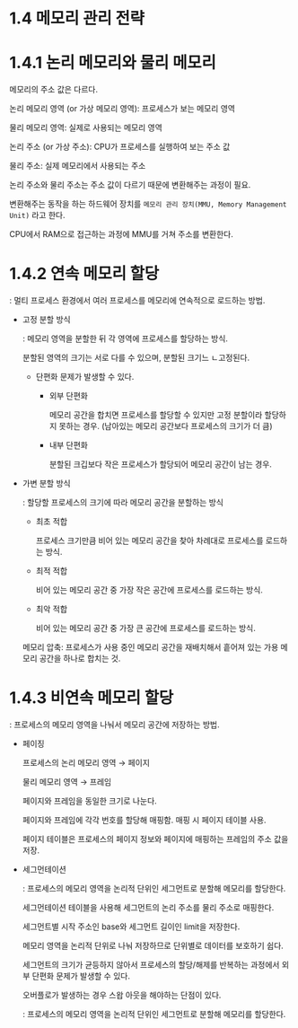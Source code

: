 # 1.4 메모리 관리 전략

# 1.4.1 논리 메모리와 물리 메모리

메모리의 주소 값은 다르다.

논리 메모리 영역 (or 가상 메모리 영역): 프로세스가 보는 메모리 영역

물리 메모리 영역: 실제로 사용되는 메모리 영역

논리 주소 (or 가상 주소): CPU가 프로세스를 실행하여 보는 주소 값

물리 주소: 실제 메모리에서 사용되는 주소

논리 주소와 물리 주소는 주소 값이 다르기 때문에 변환해주는 과정이 필요.

변환해주는 동작을 하는 하드웨어 장치를 `메모리 관리 장치(MMU, Memory Management Unit)` 라고 한다.

CPU에서 RAM으로 접근하는 과정에 MMU를 거쳐 주소를 변환한다.

# 1.4.2 연속 메모리 할당

: 멀티 프로세스 환경에서 여러 프로세스를 메모리에 연속적으로 로드하는 방법.

- 고정 분할 방식
    
    : 메모리 영역을 분할한 뒤 각 영역에 프로세스를 할당하는 방식.
    
    분할된 영역의 크기는 서로 다를 수 있으며, 분할된 크기느 ㄴ고정된다.
    
    - 단편화 문제가 발생할 수 있다.
        - 외부 단편화
            
            메모리 공간을 합치면 프로세스를 할당할 수 있지만 고정 분할이라 할당하지 못하는 경우. (남아있는 메모리 공간보다 프로세스의 크기가 더 큼)
            
        - 내부 단편화
            
            분할된 크깁보다 작은 프로세스가 할당되어 메모리 공간이 남는 경우.
            
- 가변 분할 방식
    
    : 할당할 프로세스의 크기에 따라 메모리 공간을 분할하는 방식
    
    - 최초 적합
        
        프로세스 크기만큼 비어 있는 메모리 공간을 찾아 차례대로 프로세스를 로드하는 방식.
        
    - 최적 적합
        
        비어 있는 메모리 공간 중 가장 작은 공간에 프로세스를 로드하는 방식.
        
    - 최악 적합
        
        비어 있는 메모리 공간 중 가장 큰 공간에 프로세스를 로드하는 방식.
        
    
    메모리 압축: 프로세스가 사용 중인 메모리 공간을 재배치해서 흩어져 있는 가용 메모리 공간을 하나로 합치는 것.
    

# 1.4.3 비연속 메모리 할당

: 프로세스의 메모리 영역을 나눠서 메모리 공간에 저장하는 방법.

- 페이징
    
    프로세스의 논리 메모리 영역 → 페이지
    
    물리 메모리 영역 → 프레임
    
    페이지와 프레임을 동일한 크기로 나눈다. 
    
    페이지와 프레임에 각각 번호를 할당해 매핑함. 매핑 시 페이지 테이블 사용.
    
    페이지 테이블은 프로세스의 페이지 정보와 페이지에 매핑하는 프레임의 주소 값을 저장.
    
- 세그먼테이션
    
    : 프로세스의 메모리 영역을 논리적 단위인 세그먼트로 분할해 메모리를 할당한다.
    
    세그먼테이션 테이블을 사용해 세그먼트의 논리 주소를 물리 주소로 매핑한다.
    
    세그먼트별 시작 주소인 base와 세그먼트 길이인 limit을 저장한다.
    
    메모리 영역을 논리적 단위로 나눠 저장하므로 단위별로 데이터를 보호하기 쉽다.
    
    세그먼트의 크기가 균등하지 않아서 프로세스의 할당/해제를 반복하는 과정에서 외부 단편화 문제가 발생할 수 있다.
    
    오버플로가 발생하는 경우 스왑 아웃을 해야하는 단점이 있다.
    
    : 프로세스의 메모리 영역을 논리적 단위인 세그먼트로 분할해 메모리를 할당한다.
